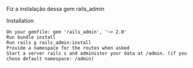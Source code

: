 Fiz a instalação dessa gem rails_admin

Installation

    On your gemfile: gem 'rails_admin', '~> 2.0'
    Run bundle install
    Run rails g rails_admin:install
    Provide a namespace for the routes when asked
    Start a server rails s and administer your data at /admin. (if you chose default namespace: /admin)


